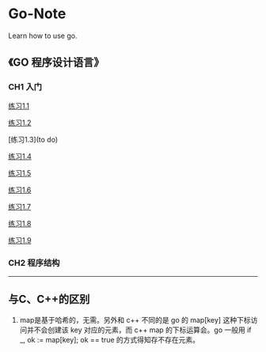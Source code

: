# Go-Note
Learn how to use go.

## 《GO 程序设计语言》

### CH1 入门

[练习1.1](./gopl/ch1/1_1.go)

[练习1.2](./gopl/ch1/1_2.go)

[练习1.3](to do)

[练习1.4](./gopl/ch1/1_4.go)

[练习1.5](./gopl/ch1/1_5.go)

[练习1.6](./gopl/ch1/1_6.go)

[练习1.7](./gopl/ch1/1_7.go)

[练习1.8](./gopl/ch1/1_8.go)

[练习1.9](./gopl/ch1/1_9.go)

### CH2 程序结构

---

## 与C、C++的区别

1. map是基于哈希的，无需。另外和 c++ 不同的是 go 的 map\[key\] 这种下标访问并不会创建该 key 对应的元素，而 c++ map 的下标运算会。go 一般用 if _, ok := map\[key\]; ok == true 的方式得知存不存在元素。
